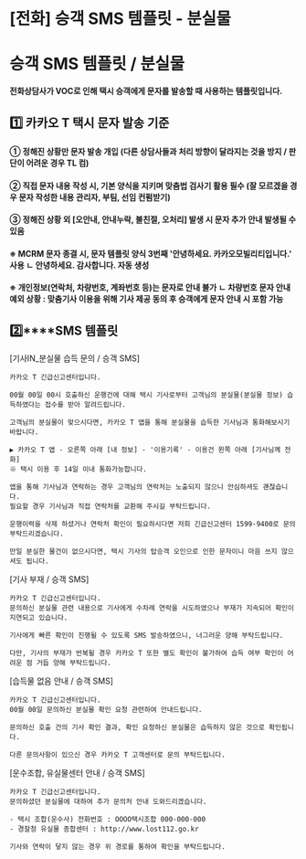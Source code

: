 # [전화] 승객 SMS 템플릿 - 분실물

**승객 SMS 템플릿 / 분실물**
====================

**전화상담사가 VOC로 인해 택시 승객에게 문자를 발송할 때 사용하는 템플릿입니다.**

**1️⃣ 카카오 T 택시 문자 발송 기준**
-------------------------

#### **① 정해진 상황만 문자 발송 개입 (다른 상담사들과 처리 방향이 달라지는 것을 방지 / 판단이 어려운 경우 TL 컴)**

#### **② 직접 문자 내용 작성 시, 기본 양식을 지키며 맞춤법 검사기 활용 필수 (잘 모르겠을 경우 문자 작성한 내용 관리자, 부팀, 선임 컨펌받기)**

#### **③ 정해진 상황 외 [오안내, 안내누락, 불친절, 오처리] 발생 시 문자 추가 안내 발생될 수 있음**

#### 

#### **※ MCRM 문자 종결 시, 문자 템플릿 양식 3번째 '안녕하세요. 카카오모빌리티입니다.' 사용** **ㄴ 안녕하세요. 감사합니다. 자동 생성**

#### 

#### **※ 개인정보(연락처, 차량번호, 계좌번호 등)는 문자로 안내 불가** **ㄴ 차량번호 문자 안내 예외 상황 : 맞춤기사 이용을 위해 기사 제공 동의 후 승객에게 문자 안내 시 포함 가능**

**2️⃣****SMS 템플릿**
------------------

[기사IN\_분실물 습득 문의 / 승객 SMS]

```
카카오 T 긴급신고센터입니다.  
  
00월 00일 00시 호출하신 운행건에 대해 택시 기사로부터 고객님의 분실물(분실물 정보) 습득하였다는 접수를 받아 알려드립니다.  
  
고객님의 분실물이 맞으시다면, 카카오 T 앱을 통해 분실물을 습득한 기사님과 통화해보시기 바랍니다.  
  
▶ 카카오 T 앱 - 오른쪽 아래 [내 정보] - '이용기록' - 이용건 왼쪽 아래 [기사님께 전화]   
※ 택시 이용 후 14일 이내 통화가능합니다.  
  
앱을 통해 기사님과 연락하는 경우 고객님의 연락처는 노출되지 않으니 안심하셔도 괜찮습니다.   
필요할 경우 기사님과 직접 연락처를 교환해 주시길 부탁드립니다.  
  
운행이력을 삭제 하셨거나 연락처 확인이 필요하시다면 저희 긴급신고센터 1599-9400로 문의 부탁드리겠습니다.  
  
만일 분실한 물건이 없으시다면, 택시 기사의 탑승객 오인으로 인한 문자이니 마음 쓰지 않으셔도 됩니다.
```

[기사 부재 / 승객 SMS]

```
카카오 T 긴급신고센터입니다.  
문의하신 분실물 관련 내용으로 기사에게 수차례 연락을 시도하였으나 부재가 지속되어 확인이 지연되고 있습니다.  
  
기사에게 빠른 확인이 진행될 수 있도록 SMS 발송하였으니, 너그러운 양해 부탁드립니다.  
  
다만, 기사의 부재가 반복될 경우 카카오 T 또한 별도 확인이 불가하여 습득 여부 확인이 어려운 점 거듭 양해 부탁드립니다.
```

[습득물 없음 안내 / 승객 SMS]

```
카카오 T 긴급신고센터입니다.  
00월 00일 문의하신 분실물 확인 요청 관련하여 안내드립니다.  
  
문의하신 호출 건의 기사 확인 결과, 확인 요청하신 분실물은 습득하지 않은 것으로 확인됩니다.  
  
다른 문의사항이 있으신 경우 카카오 T 고객센터로 문의 부탁드립니다.
```

[운수조합, 유실물센터 안내 / 승객 SMS]

```
카카오 T 긴급신고센터입니다.  
문의하셨던 분실물에 대하여 추가 문의처 안내 도와드리겠습니다.  
  
- 택시 조합(운수사) 전화번호 : OOOO택시조합 000-000-000   
- 경찰청 유실물 종합센터 : http://www.lost112.go.kr  
  
기사와 연락이 닿지 않는 경우 위 경로를 통하여 확인을 부탁드립니다.
```